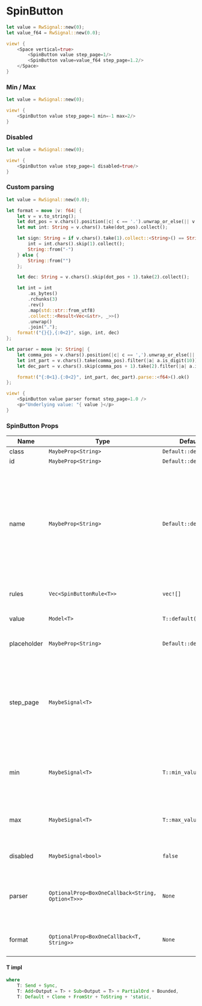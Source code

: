 # SpinButton

```rust demo
let value = RwSignal::new(0);
let value_f64 = RwSignal::new(0.0);

view! {
    <Space vertical=true>
        <SpinButton value step_page=1/>
        <SpinButton value=value_f64 step_page=1.2/>
    </Space>
}
```

### Min / Max

```rust demo
let value = RwSignal::new(0);

view! {
    <SpinButton value step_page=1 min=-1 max=2/>
}
```

### Disabled

```rust demo
let value = RwSignal::new(0);

view! {
    <SpinButton value step_page=1 disabled=true/>
}
```

### Custom parsing

```rust demo
let value = RwSignal::new(0.0);

let format = move |v: f64| {
    let v = v.to_string();
    let dot_pos = v.chars().position(|c| c == '.').unwrap_or_else(|| v.chars().count());
    let mut int: String = v.chars().take(dot_pos).collect();

    let sign: String = if v.chars().take(1).collect::<String>() == String::from("-") {
        int = int.chars().skip(1).collect();
        String::from("-")
    } else {
        String::from("")
    };

    let dec: String = v.chars().skip(dot_pos + 1).take(2).collect();

    let int = int
        .as_bytes()
        .rchunks(3)
        .rev()
        .map(std::str::from_utf8)
        .collect::<Result<Vec<&str>, _>>()
        .unwrap()
        .join(".");
    format!("{}{},{:0<2}", sign, int, dec)
};

let parser = move |v: String| {
    let comma_pos = v.chars().position(|c| c == ',').unwrap_or_else(|| v.chars().count());
    let int_part = v.chars().take(comma_pos).filter(|a| a.is_digit(10)).collect::<String>();
    let dec_part = v.chars().skip(comma_pos + 1).take(2).filter(|a| a.is_digit(10)).collect::<String>();

    format!("{:0<1}.{:0<2}", int_part, dec_part).parse::<f64>().ok()
};

view! {
    <SpinButton value parser format step_page=1.0 />
    <p>"Underlying value: "{ value }</p>
}
```

### SpinButton Props

| Name | Type | Default | Description |
| --- | --- | --- | --- |
| class | `MaybeProp<String>` | `Default::default()` |  |
| id | `MaybeProp<String>` | `Default::default()` |  |
| name | `MaybeProp<String>` | `Default::default()` | A string specifying a name for the input control. This name is submitted along with the control's value when the form data is submitted. |
| rules | `Vec<SpinButtonRule<T>>` | `vec![]` | The rules to validate Field. |
| value | `Model<T>` | `T::default()` | Current value of the control. |
| placeholder | `MaybeProp<String>` | `Default::default()` | Placeholder of input number. |
| step_page | `MaybeSignal<T>` |  | Large difference between two values. This should be greater than step and is used when users hit the Page Up or Page Down keys. |
| min | `MaybeSignal<T>` | `T::min_value()` | The minimum number that the input value can take. |
| max | `MaybeSignal<T>` | `T::max_value()` | The maximum number that the input value can take. |
| disabled | `MaybeSignal<bool>` | `false` | Whether the input is disabled. |
| parser | `OptionalProp<BoxOneCallback<String, Option<T>>>` | `None` | Modifies the user input before assigning it to the value. |
| format | `OptionalProp<BoxOneCallback<T, String>>` | `None` | Formats the value to be shown to the user. |

#### T impl

```rust
where
    T: Send + Sync,
    T: Add<Output = T> + Sub<Output = T> + PartialOrd + Bounded,
    T: Default + Clone + FromStr + ToString + 'static,
```
